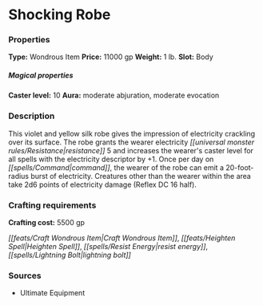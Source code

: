 ﻿---
Title: "Shocking Robe"
Type: "Wondrous Item"
Price: "11000 gp"
Weight: "1 lb."
Slot: "Body"
Caster level: "10"
Aura: "moderate abjuration, moderate evocation"
Description: |
  "This violet and yellow silk robe gives the impression of electricity crackling over its surface. The robe grants the wearer electricity resistance 5 and increases the wearer's caster level for all spells with the electricity descriptor by +1. Once per day on command, the wearer of the robe can emit a 20-foot-radius burst of electricity. Creatures other than the wearer within the area take 2d6 points of electricity damage (Reflex DC 16 half)."
Crafting cost: "5500 gp"
Sources: "['Ultimate Equipment']"
---

# Shocking Robe

### Properties

**Type:** Wondrous Item **Price:** 11000 gp **Weight:** 1 lb. **Slot:** Body

##### Magical properties

**Caster level:** 10 **Aura:** moderate abjuration, moderate evocation

### Description

This violet and yellow silk robe gives the impression of electricity crackling over its surface. The robe grants the wearer electricity _[[universal monster rules/Resistance|resistance]]_ 5 and increases the wearer's caster level for all spells with the electricity descriptor by +1. Once per day on _[[spells/Command|command]]_, the wearer of the robe can emit a 20-foot-radius burst of electricity. Creatures other than the wearer within the area take 2d6 points of electricity damage (Reflex DC 16 half).

### Crafting requirements

**Crafting cost:** 5500 gp

_[[feats/Craft Wondrous Item|Craft Wondrous Item]]_, _[[feats/Heighten Spell|Heighten Spell]]_, _[[spells/Resist Energy|resist energy]]_, _[[spells/Lightning Bolt|lightning bolt]]_

### Sources

* Ultimate Equipment